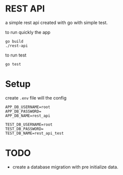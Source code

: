 # REST API
a simple rest api created with go with simple test.

to run quickly the app
```
go build
./rest-api
```

to run test
```
go test
```

# Setup
create `.env` file will the config
```
APP_DB_USERNAME=root
APP_DB_PASSWORD=
APP_DB_NAME=rest_api

TEST_DB_USERNAME=root
TEST_DB_PASSWORD=
TEST_DB_NAME=rest_api_test
```

# TODO
  - create a database migration with pre initialize data.
